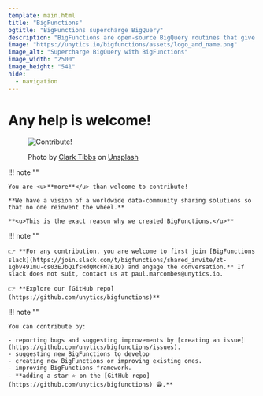 ```yaml
---
template: main.html
title: "BigFunctions"
ogtitle: "BigFunctions supercharge BigQuery"
description: "BigFunctions are open-source BigQuery routines that give you SQL-superpowers. BigFunctions can show data-visualizations inside BigQuery console, compute advanced transforms such as sentiment score of a text, or send data to any of your favorite SAAS tool. BigFunctions is dbt's best friend."
image: "https://unytics.io/bigfunctions/assets/logo_and_name.png"
image_alt: "Supercharge BigQuery with BigFunctions"
image_width: "2500"
image_height: "541"
hide:
  - navigation
---
```


# Any help is welcome!

<figure markdown>

![Contribute!](/bigfunctions/assets/images/clark-tibbs-oqStl2L5oxI-unsplash_cropped.jpg)
<figcaption>Photo by <a href="https://unsplash.com/@clarktibbs?utm_source=unsplash&utm_medium=referral&utm_content=creditCopyText">Clark Tibbs</a> on <a href="https://unsplash.com/s/photos/help?utm_source=unsplash&utm_medium=referral&utm_content=creditCopyText">Unsplash</a></figcaption>

</figure>




!!! note ""

    You are <u>**more**</u> than welcome to contribute!

    **We have a vision of a worldwide data-community sharing solutions so that no one reinvent the wheel.**

    **<u>This is the exact reason why we created BigFunctions.</u>**


!!! note ""

    👉 **For any contribution, you are welcome to first join [BigFunctions slack](https://join.slack.com/t/bigfunctions/shared_invite/zt-1gbv491mu-cs03EJbQ1fsHdQMcFN7E1Q) and engage the conversation.** If slack does not suit, contact us at paul.marcombes@unytics.io.

    👉 **Explore our [GitHub repo](https://github.com/unytics/bigfunctions)**


!!! note ""

    You can contribute by:

    - reporting bugs and suggesting improvements by [creating an issue](https://github.com/unytics/bigfunctions/issues).
    - suggesting new BigFunctions to develop
    - creating new BigFunctions or improving existing ones.
    - improving BigFunctions framework.
    - **adding a star ⭐ on the [GitHub repo](https://github.com/unytics/bigfunctions) 😁.**



